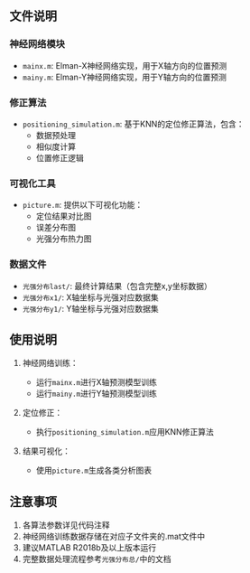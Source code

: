 ## 文件说明

### 神经网络模块
- `mainx.m`: Elman-X神经网络实现，用于X轴方向的位置预测
- `mainy.m`: Elman-Y神经网络实现，用于Y轴方向的位置预测

### 修正算法
- `positioning_simulation.m`: 基于KNN的定位修正算法，包含：
  - 数据预处理
  - 相似度计算
  - 位置修正逻辑

### 可视化工具
- `picture.m`: 提供以下可视化功能：
  - 定位结果对比图
  - 误差分布图
  - 光强分布热力图

### 数据文件
- `光强分布last/`: 最终计算结果（包含完整x,y坐标数据）
- `光强分布x1/`: X轴坐标与光强对应数据集
- `光强分布y1/`: Y轴坐标与光强对应数据集

## 使用说明

1. 神经网络训练：
   - 运行`mainx.m`进行X轴预测模型训练
   - 运行`mainy.m`进行Y轴预测模型训练

2. 定位修正：
   - 执行`positioning_simulation.m`应用KNN修正算法

3. 结果可视化：
   - 使用`picture.m`生成各类分析图表

## 注意事项

1. 各算法参数详见代码注释
2. 神经网络训练数据存储在对应子文件夹的.mat文件中
3. 建议MATLAB R2018b及以上版本运行
4. 完整数据处理流程参考`光强分布总/`中的文档